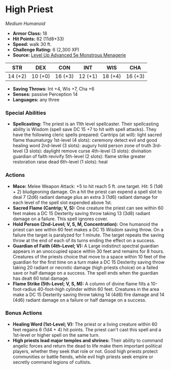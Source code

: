 # High Priest

*Medium* *Humanoid*

- **Armor Class:** 18
- **Hit Points:** 82 (11d8+33)
- **Speed:** walk 30 ft.
- **Challenge Rating:** 6 (2,300 XP)
- **Source:** [Level Up Advanced 5e Monstrous Menagerie](https://www.levelup5e.com)

| STR | DEX | CON | INT | WIS | CHA |
| --- | --- | --- | --- | --- | --- |
| 14 (+2) | 10 (+0) | 16 (+3) | 12 (+1) | 18 (+4) | 16 (+3) |

- **Saving Throws**: Int +4, Wis +7, Cha +6
- **Senses:** passive Perception 14
- **Languages:** any three
### Special Abilities
- **Spellcasting:** The priest is an 11th level spellcaster. Their spellcasting ability is Wisdom (spell save DC 15  +7 to hit with spell attacks). They have the following cleric spells prepared:  Cantrips (at will): light  sacred flame  thaumaturgy  1st-level (4 slots): ceremony  detect evil and good  healing word  2nd-level (3 slots): augury  hold person  zone of truth  3rd-level (3 slots): daylight  remove curse  4th-level (3 slots): divination  guardian of faith  revivify  5th-level (2 slots): flame strike  greater restoration  raise dead  6th-level (1 slots): heal
### Actions
- **Mace:** Melee Weapon Attack: +5 to hit  reach 5 ft.  one target. Hit: 5 (1d6 + 2) bludgeoning damage. On a hit  the priest can expend a spell slot to deal 7 (2d6) radiant damage  plus an extra 3 (1d6) radiant damage for each level of the spell slot expended above 1st.
- **Sacred Flame (Cantrip; V, S):** One creature the priest can see within 60 feet makes a DC 15 Dexterity saving throw  taking 13 (3d8) radiant damage on a failure. This spell ignores cover.
- **Hold Person (2nd-Level; V, S, M, Concentration):** One humanoid the priest can see within 60 feet makes a DC 15 Wisdom saving throw. On a failure  the target is paralyzed for 1 minute. The target repeats the saving throw at the end of each of its turns  ending the effect on a success.
- **Guardian of Faith (4th-Level; V):** A Large  indistinct spectral guardian appears in an unoccupied space within 30 feet and remains for 8 hours. Creatures of the priests choice that move to a space within 10 feet of the guardian for the first time on a turn make a DC 15 Dexterity saving throw  taking 20 radiant or necrotic damage (high priests choice) on a failed save or half damage on a success. The spell ends when the guardian has dealt 60 total damage.
- **Flame Strike (5th-Level; V, S, M):** A column of divine flame fills a 10-foot-radius  40-foot-high cylinder within 60 feet. Creatures in the area make a DC 15 Dexterity saving throw  taking 14 (4d6) fire damage and 14 (4d6) radiant damage on a failure or half damage on a success.
### Bonus Actions
- **Healing Word (1st-Level; V):** The priest or a living creature within 60 feet regains 6 (1d4 + 4) hit points. The priest can't cast this spell and a 1st-level or higher spell on the same turn.
- **High priests lead major temples and shrines:** Their ability to command angelic forces and return the dead to life make them important political players, whether they seek that role or not. Good high priests protect communities or battle fiends, while evil high priests seek empire or secretly command legions of cultists.
